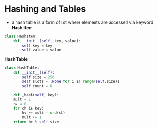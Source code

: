 # Hashing and Tables
- a hash table is a form of list where elements are accessed via keyword
**Hash Item**
```python
class HashItem:
    def __init__(self, key, value):
        self.key = key
        self.value = value
```
**Hash Table**
```python
class HashTable:
    def __init__(self):
        self.size = 256
        self.slots = [None for i in range(self.size)]
        self.count = 0

    def _hash(self, key):
    mult = 1
    hv = 0
    for ch in key:
        hv += mult * ord(ch)
        mult += 1
    return hv % self.size
```
